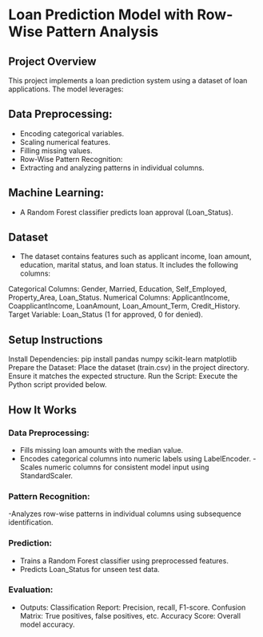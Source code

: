 # Loan Prediction Model with Row-Wise Pattern Analysis
## Project Overview

This project implements a loan prediction system using a dataset of loan applications. The model leverages:

## Data Preprocessing:
- Encoding categorical variables.
- Scaling numerical features.
- Filling missing values.
- Row-Wise Pattern Recognition:
- Extracting and analyzing patterns in individual columns.
## Machine Learning:
- A Random Forest classifier predicts loan approval (Loan_Status).
## Dataset
- The dataset contains features such as applicant income, loan amount, education, marital status, and loan status. It includes the following columns:

Categorical Columns:
  Gender, Married, Education, Self_Employed, Property_Area, Loan_Status.
Numerical Columns:
  ApplicantIncome, CoapplicantIncome, LoanAmount, Loan_Amount_Term, Credit_History.
Target Variable:
  Loan_Status (1 for approved, 0 for denied).

## Setup Instructions
Install Dependencies:
  pip install pandas numpy scikit-learn matplotlib
Prepare the Dataset:
  Place the dataset (train.csv) in the project directory.
  Ensure it matches the expected structure.
  Run the Script: Execute the Python script provided below.
## How It Works
### Data Preprocessing:
- Fills missing loan amounts with the median value.
- Encodes categorical columns into numeric labels using LabelEncoder.
-Scales numeric columns for consistent model input using StandardScaler.
### Pattern Recognition:
-Analyzes row-wise patterns in individual columns using subsequence identification.
### Prediction:
- Trains a Random Forest classifier using preprocessed features.
- Predicts Loan_Status for unseen test data.
### Evaluation:
- Outputs:
  Classification Report: Precision, recall, F1-score.
  Confusion Matrix: True positives, false positives, etc.
  Accuracy Score: Overall model accuracy.
